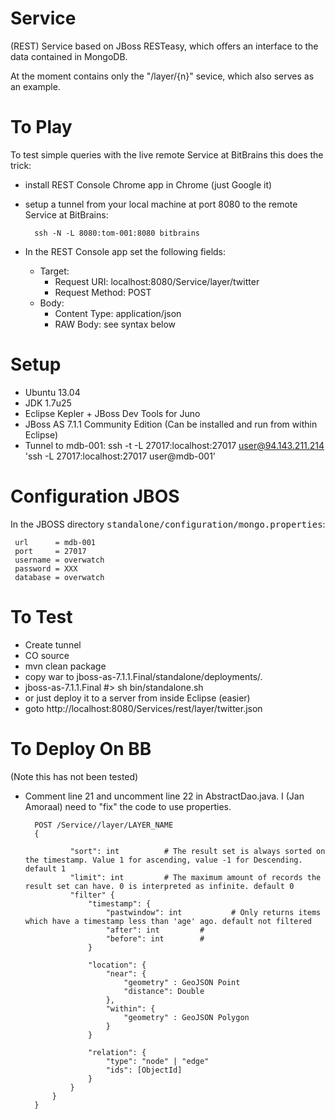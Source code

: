 Service
=======

(REST) Service based on JBoss RESTeasy, which offers an
interface to the data contained in MongoDB.

At the moment contains only the "/layer/{n}" sevice, which also serves as an example.


To Play
=======
To test simple queries with the live remote Service at BitBrains this does the trick:
+ install REST Console Chrome app in Chrome (just Google it)
+ setup a tunnel from your local machine at port 8080 to the remote Service at BitBrains:

    	ssh -N -L 8080:tom-001:8080 bitbrains

+ In the REST Console app set the following fields:
   + Target:
      + Request URI: localhost:8080/Service/layer/twitter
      + Request Method: POST
   + Body: 
      + Content Type: application/json
      + RAW Body: see syntax below

Setup
=====
+ Ubuntu 13.04
+ JDK 1.7u25
+ Eclipse Kepler + JBoss Dev Tools for Juno
+ JBoss AS 7.1.1 Community Edition (Can be installed and run from within Eclipse)
+ Tunnel to mdb-001: ssh -t -L 27017:localhost:27017 user@94.143.211.214 'ssh -L 27017:localhost:27017 user@mdb-001'


Configuration JBOS
==================
In the JBOSS directory <tt>standalone/configuration/mongo.properties</tt>:

	 url      = mdb-001
	 port     = 27017
	 username = overwatch
	 password = XXX
	 database = overwatch


To Test
=======
+ Create tunnel
+ CO source
+ mvn clean package
+ copy war to jboss-as-7.1.1.Final/standalone/deployments/.
+ jboss-as-7.1.1.Final #> sh bin/standalone.sh
+ or just deploy it to a server from inside Eclipse (easier)
+ goto http://localhost:8080/Services/rest/layer/twitter.json

To Deploy On BB
===============
(Note this has not been tested)
+ Comment line 21 and uncomment line 22 in AbstractDao.java. I (Jan Amoraal) need to "fix" the code to use properties.

        POST /Service//layer/LAYER_NAME
        {
        
        		"sort": int          # The result set is always sorted on the timestamp. Value 1 for ascending, value -1 for Descending. default 1
        		"limit": int         # The maximum amount of records the result set can have. 0 is interpreted as infinite. default 0
        		"filter" {
        			"timestamp": {
        				"pastwindow": int           # Only returns items which have a timestamp less than 'age' ago. default not filtered
        				"after": int         #
        				"before": int        #
        			}
        
        			"location": {
        				"near": {
        					"geometry" : GeoJSON Point
        					"distance": Double
        				},
        				"within": {
        					"geometry" : GeoJSON Polygon
        				}
        			}
        
        			"relation": {
        				"type": "node" | "edge"
        				"ids": [ObjectId]
        			}
        		}
        	}
        }
